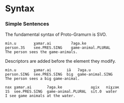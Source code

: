 Syntax
======

### Simple Sentences ###

The fundamental syntax of Proto-Gramurn is SVO.

```
min.u        ɣamar.ai         ʔaga.ke
person.3S    see.PRES.SING    game-animal.PLURAL
The person sees the game-animals.
```

Descriptors are added before the element they modify.

```
min.u        ɣamar.ai       iā   ʔaga.u
person.SING  see.PRES.SING  big  game-animal.SING
The person sees a big game-animal.
```

```
nax ɣamar.ai       ʔaga.ke             aɣix   niɣɾaк
1S  see.PRES.SING  game-animal.PLURAL  sit.0  water
I see game animals at the water.
```
